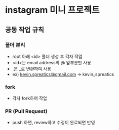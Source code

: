 # instagram 미니 프로젝트
## 공동 작업 규칙
### 폴더 분리
- root 아래 \<id\> 폴더 생성 후 각자 작업
- \<id\>는 email address의 @ 앞부분만 사용
- .은 _로 변환하여 사용
- ex) kevin.spreatics@gmail.com -> kevin_spreatics
### fork 
- 각자 fork하여 작업
### PR (Pull Request)
- push 하면, review하고 수정이 완료되면 반영
